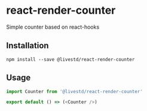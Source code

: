 # react-render-counter
Simple counter based on react-hooks

## Installation
```
npm install --save @livestd/react-render-counter
```

## Usage

```js
import Counter from '@livestd/react-render-counter'

export default () => (<Counter />)
```
